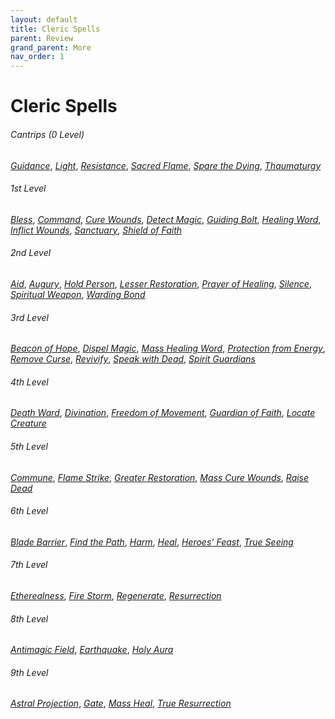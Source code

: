 ```yaml
---
layout: default
title: Cleric Spells
parent: Review
grand_parent: More
nav_order: 1
---
```


# Cleric Spells
###### Cantrips (0 Level)
[*Guidance*](../../../data/srd_spells/guidance),
[*Light*](../../../data/srd_spells/light),
[*Resistance*](../../../data/srd_spells/resistance),
[*Sacred Flame*](../../../data/srd_spells/sacred_flame),
[*Spare the Dying*](../../../data/srd_spells/spare_the_dying),
[*Thaumaturgy*](../../../data/srd_spells/thaumaturgy)

###### 1st Level
[*Bless*](../../../data/srd_spells/bless),
[*Command*](../../../data/srd_spells/command),
[*Cure Wounds*](../../../data/srd_spells/cure_wounds),
[*Detect Magic*](../../../data/srd_spells/detect_magic),
[*Guiding Bolt*](../../../data/srd_spells/guiding_bolt),
[*Healing Word*](../../../data/srd_spells/healing_word),
[*Inflict Wounds*](../../../data/srd_spells/inflict_wounds),
[*Sanctuary*](../../../data/srd_spells/sanctuary),
[*Shield of Faith*](../../../data/srd_spells/shield_of_faith)

###### 2nd Level
[*Aid*](../../../data/srd_spells/aid),
[*Augury*](../../../data/srd_spells/augury),
[*Hold Person*](../../../data/srd_spells/hold_person),
[*Lesser Restoration*](../../../data/srd_spells/lesser_restoration),
[*Prayer of Healing*](../../../data/srd_spells/prayer_of_healing),
[*Silence*](../../../data/srd_spells/silence),
[*Spiritual Weapon*](../../../data/srd_spells/spiritual_weapon),
[*Warding Bond*](../../../data/srd_spells/warding_bond)

###### 3rd Level
[*Beacon of Hope*](../../../data/srd_spells/beacon_of_hope),
[*Dispel Magic*](../../../data/srd_spells/dispel_magic),
[*Mass Healing Word*](../../../data/srd_spells/mass_healing_word),
[*Protection from Energy*](../../../data/srd_spells/protection_from_energy),
[*Remove Curse*](../../../data/srd_spells/remove_curse),
[*Revivify*](../../../data/srd_spells/revivify),
[*Speak with Dead*](../../../data/srd_spells/speak_with_dead),
[*Spirit Guardians*](../../../data/srd_spells/spirit_guardians)

###### 4th Level
[*Death Ward*](../../../data/srd_spells/death_ward),
[*Divination*](../../../data/srd_spells/divination),
[*Freedom of Movement*](../../../data/srd_spells/freedom_of_movement),
[*Guardian of Faith*](../../../data/srd_spells/guardian_of_faith),
[*Locate Creature*](../../../data/srd_spells/locate_creature)

###### 5th Level
[*Commune*](../../../data/srd_spells/commune),
[*Flame Strike*](../../../data/srd_spells/flame_strike),
[*Greater Restoration*](../../../data/srd_spells/greater_restoration),
[*Mass Cure Wounds*](../../../data/srd_spells/mass_cure_wounds),
[*Raise Dead*](../../../data/srd_spells/raise_dead)

###### 6th Level
[*Blade Barrier*](../../../data/srd_spells/blade_barrier),
[*Find the Path*](../../../data/srd_spells/find_the_path),
[*Harm*](../../../data/srd_spells/harm),
[*Heal*](../../../data/srd_spells/heal),
[*Heroes’ Feast*](../../../data/srd_spells/heroes_feast),
[*True Seeing*](../../../data/srd_spells/true_seeing)

###### 7th Level
[*Etherealness*](../../../data/srd_spells/etherealness),
[*Fire Storm*](../../../data/srd_spells/fire_storm),
[*Regenerate*](../../../data/srd_spells/regenerate),
[*Resurrection*](../../../data/srd_spells/resurrection)

###### 8th Level
[*Antimagic Field*](../../../data/srd_spells/antimagic_field),
[*Earthquake*](../../../data/srd_spells/earthquake),
[*Holy Aura*](../../../data/srd_spells/holy_aura)

###### 9th Level
[*Astral Projection*](../../../data/srd_spells/astral_projection),
[*Gate*](../../../data/srd_spells/gate),
[*Mass Heal*](../../../data/srd_spells/mass_heal),
[*True Resurrection*](../../../data/srd_spells/true_resurrection)